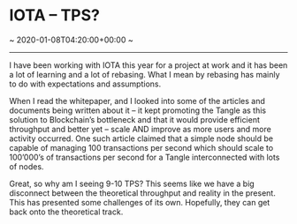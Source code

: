 # IOTA &#8211; TPS?
~ 2020-01-08T04:20:00+00:00 ~
  
---
I have been working with IOTA this year for a project at work and it has been a lot of learning and a lot of rebasing. What I mean by rebasing has mainly to do with expectations and assumptions.

When I read the whitepaper, and I looked into some of the articles and documents being written about it – it kept promoting the Tangle as this solution to Blockchain’s bottleneck and that it would provide efficient throughput and better yet – scale AND improve as more users and more activity occurred. One such article claimed that a simple node should be capable of managing 100 transactions per second which should scale to 100’000’s of transactions per second for a Tangle interconnected with lots of nodes.

Great, so why am I seeing 9-10 TPS? This seems like we have a big disconnect between the theoretical throughput and reality in the present. This has presented some challenges of its own. Hopefully, they can get back onto the theoretical track.